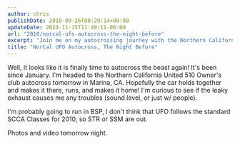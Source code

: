 ```yaml
---
author: chris
publishDate: 2010-09-26T00:29:14+00:00
updateDate: 2024-11-15T11:49:11-06:00
url: "2010/norcal-ufo-autocross-the-night-before"
excerpt: "Join me on my autocrossing journey with the Northern California United 510 Owner's club in Marina, CA. Get insights into the challenges and thrills of autocross, from vehicle maintenance to race regulations. Tune in for photos and videos!"
title: "NorCal UFO Autocross, The Night Before"
---
```


Well, it looks like it is finally time to autocross the beast again! It's been since January. I'm headed to the Northern California United 510 Owner's club autocross tomorrow in Marina, CA. Hopefully the car holds together and makes it there, runs, and makes it home! I'm curious to see if the leaky exhaust causes me any troubles (sound level, or just w/ people).

I'm probably going to run in BSP, I don't think that UFO follows the standard SCCA Classes for 2010, so STR or SSM are out.

Photos and video tomorrow night.
